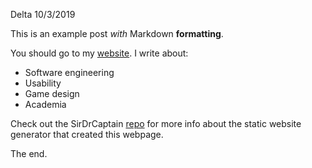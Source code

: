 Delta
10/3/2019

This is an example post *with* Markdown **formatting**.

You should go to my [website](http://austinhenley.com). I write about:

 - Software engineering
 - Usability
 - Game design
 - Academia

Check out the SirDrCaptain [repo](https://github.com/AZHenley/SirDrCaptain) for more info about the static website generator that created this webpage.

The end.
